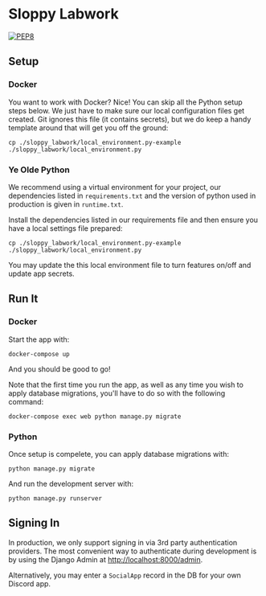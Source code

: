 # Sloppy Labwork

[![PEP8](https://img.shields.io/badge/code%20style-pep8-orange.svg)](https://www.python.org/dev/peps/pep-0008/)

## Setup

### Docker

You want to work with Docker? Nice! You can skip all the Python setup steps
below. We just have to make sure our local configuration files get created.
Git ignores this file (it contains secrets), but we do keep a handy template
around that will get you off the ground:

```
cp ./sloppy_labwork/local_environment.py-example ./sloppy_labwork/local_environment.py
```

### Ye Olde Python

We recommend using a virtual environment for your project, our dependencies
listed in `requirements.txt` and the version of python used in production is given in `runtime.txt`.

Install the dependencies listed in our requirements file and then ensure you
have a local settings file prepared:

```
cp ./sloppy_labwork/local_environment.py-example ./sloppy_labwork/local_environment.py
```

You may update the this local environment file to turn features on/off and update app secrets.


## Run It

### Docker

Start the app with:

```
docker-compose up
```

And you should be good to go!

Note that the first time you run the app, as well as any time you wish to
apply database migrations, you'll have to do so with the following command:

```
docker-compose exec web python manage.py migrate
```

### Python

Once setup is compelete, you can apply database migrations with:

```
python manage.py migrate
```

And run the development server with:

```
python manage.py runserver
```


## Signing In

In production, we only support signing in via 3rd party authentication
providers. The most convenient way to authenticate during development is by
using the Django Admin at
[http://localhost:8000/admin](http://localhost:8000/admin).

Alternatively, you may enter a `SocialApp` record in the DB for your own
Discord app.